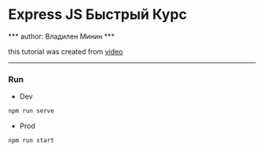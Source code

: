 # Express JS Быстрый Курс
*** author: Владилен Минин ***

this tutorial was created from [video](https://www.youtube.com/watch?v=9EtkpCzqZu0)
***

### Run
- Dev
```bash
npm run serve
```

- Prod
```bash
npm run start
```
